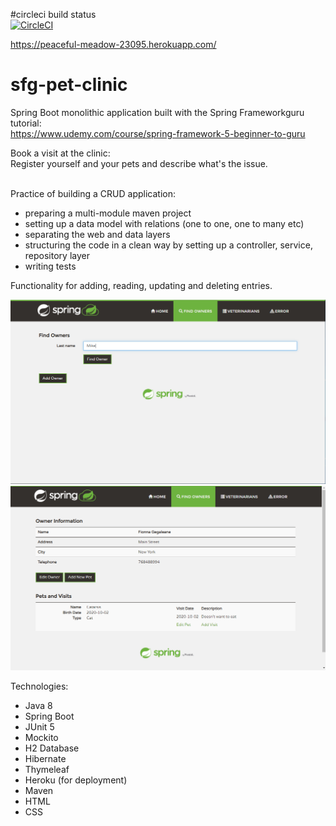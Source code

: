 #circleci build status <br/>
[![CircleCI](https://circleci.com/gh/circleci/circleci-docs.svg?style=svg)](https://circleci.com/gh/circleci/circleci-docs)

https://peaceful-meadow-23095.herokuapp.com/

# sfg-pet-clinic
Spring Boot monolithic application built with the Spring Frameworkguru tutorial: <br/>
https://www.udemy.com/course/spring-framework-5-beginner-to-guru

Book a visit at the clinic: <br/>
Register yourself and your pets and describe what's the issue. <br/> <br/>

Practice of building a CRUD application: <br/>
- preparing a multi-module maven project <br/>
- setting up a data model with relations (one to one, one to many etc) <br/>
- separating the web and data layers <br/>
- structuring the code in a clean way by setting up a controller, service, repository layer <br/>
- writing tests <br/>

Functionality for adding, reading, updating and deleting entries. <br/>

![alt text](https://github.com/szymonstuszek/sfg-pet-clinic/blob/master/screens/pet1.PNG)
![alt text](https://github.com/szymonstuszek/sfg-pet-clinic/blob/master/screens/pet2.PNG)


Technologies:
- Java 8
- Spring Boot
- JUnit 5
- Mockito
- H2 Database
- Hibernate
- Thymeleaf
- Heroku (for deployment)
- Maven
- HTML
- CSS
